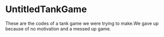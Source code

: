 # UntitledTankGame
These are the codes of a tank game we were trying to make.We gave up because of no motivation and a messed up game.
